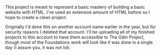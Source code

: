 This project is meant to represent a basic mastery of building a basic website with HTML. I've used an extensive amount of HTML before so I hope to create a clean project.

Originally I'd done this on another account name earlier in the year, but for security reasons I deleted that account. I'll be uploading all of my finished projects to this account to have them accessible to The Odin Project, though most of the Foundations work will look like it was done in a single day (I assure you, it was not lol).